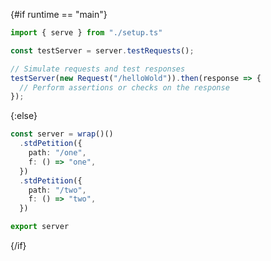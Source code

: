 <script>
    export let runtime = "main";
</script>

{#if runtime == "main"}

```ts
import { serve } from "./setup.ts"

const testServer = server.testRequests();

// Simulate requests and test responses
testServer(new Request("/helloWold")).then(response => {
  // Perform assertions or checks on the response
});

```

{:else}

```ts
const server = wrap()()
  .stdPetition({
    path: "/one",
    f: () => "one",
  })
  .stdPetition({
    path: "/two",
    f: () => "two",
  })

export server
```

{/if}